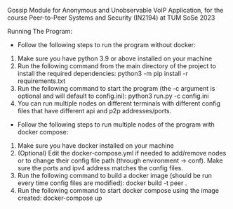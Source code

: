 Gossip Module for Anonymous and Unobservable VoIP Application, for the course Peer-to-Peer Systems and Security (IN2194) at TUM SoSe 2023

Running The Program:

- Follow the following steps to run the program without docker:

1. Make sure you have python 3.9 or above installed on your machine
2. Run the following command from the main directory of the project to install the required dependencies:
   python3 -m pip install -r requirements.txt
3. Run the following command to start the program (the -c argument is optional and will default to config.ini):
   python3 run.py -c config.ini
4. You can run multiple nodes on different terminals with different config files that have different api and p2p addresses/ports.

- Follow the following steps to run multiple nodes of the program with docker compose:

1. Make sure you have docker installed on your machine
2. (Optional) Edit the docker-compose.yml if needed to add/remove nodes or to change their config file path (through environment -> conf). Make sure the ports and ipv4 address matches the config files.
3. Run the following command to build a docker image (should be run every time config files are modified):
   docker build -t peer .
4. Run the following command to start docker compose using the image created:
   docker-compose up
